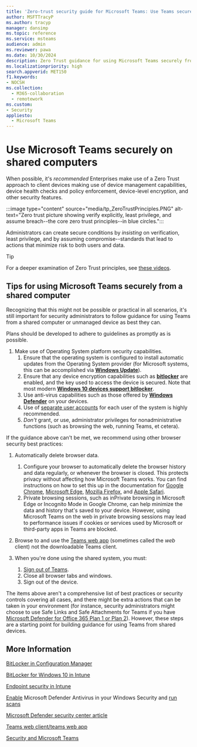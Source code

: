 ```yaml
---
title: 'Zero-trust security guide for Microsoft Teams: Use Teams securely on shared computers'
author: MSFTTracyP
ms.author: tracyp
manager: dansimp
ms.topic: reference
ms.service: msteams
audience: admin
ms.reviewer: pawa
ms.date: 10/30/2024
description: Zero Trust guidance for using Microsoft Teams securely from a shared computer in the workplace.
ms.localizationpriority: high
search.appverid: MET150
f1.keywords:
- NOCSH
ms.collection: 
  - M365-collaboration
  - remotework
ms.custom: 
- Security
appliesto: 
  - Microsoft Teams
---
```


# Use Microsoft Teams securely on shared computers

When possible, it's *recommended* Enterprises make use of a Zero Trust approach to client devices making use of device management capabilities, device health checks and policy enforcement, device-level encryption, and other security features.

:::image type="content" source="media/tp_ZeroTrustPrinciples.PNG" alt-text="Zero trust picture showing verify explicitly, least privilege, and assume breach--the core zero trust principles--in blue circles.":::

Administrators can create secure conditions by *insisting* on verification, least privilege, and by assuming compromise--standards that lead to actions that minimize risk to both users and data.

> [!TIP]
> For a deeper examination of Zero Trust principles, see [these videos](/security/ciso-workshop/ciso-workshop-module-3#part-2-zero-trust-definition-and-models-1537).

## Tips for using Microsoft Teams securely from a shared computer

Recognizing that this might not be possible or practical in all scenarios, it's still important for security administrators to follow guidance for using Teams from a shared computer or unmanaged device as best they can.

Plans should be developed to adhere to guidelines as promptly as is possible.

1. Make use of Operating System platform security capabilities.
    1. Ensure that the operating system is configured to install automatic updates from the Operating System provider (for Microsoft systems, this can be accomplished via [**Windows Update**](https://support.microsoft.com/help/12373/windows-update-faq)). 
    1. Ensure that any device encryption capabilities such as [**bitlocker**](/windows/security/information-protection/bitlocker/bitlocker-overview) are enabled, and the key used to access the device is secured.  Note that most modern [**Windows 10 devices support bitlocker**](/windows/security/information-protection/bitlocker/bitlocker-device-encryption-overview-windows-10).
    1. Use anti-virus capabilities such as those offered by [**Windows Defender**](/windows/security/threat-protection/microsoft-defender-antivirus/microsoft-defender-antivirus-in-windows-10) on your devices.
    1. Use of [separate user accounts](https://support.microsoft.com/help/4026923/windows-10-create-a-local-user-or-administrator-account) for each user of the system is highly recommended.
    1. *Don't* grant, or use, administrator privileges for nonadministrative functions (such as browsing the web, running Teams, et cetera).

If the guidance above can't be met, we recommend using other browser security best practices:

1. Automatically delete browser data.
    1. Configure your browser to automatically delete the browser history and data regularly, or whenever the browser is closed. This protects privacy without affecting how Microsoft Teams works. You can find instructions on how to set this up in the documentation for [Google Chrome](https://support.google.com/chrome/community-guide/245444314/how-to-automatically-clear-browsing-data-when-closing-google-chrome-window-a-step-by-step-guide), [Microsoft Edge](https://support.microsoft.com/en-us/windows/microsoft-edge-browsing-data-and-privacy-bb8174ba-9d73-dcf2-9b4a-c582b4e640dd), [Mozilla Firefox](https://support.mozilla.org/en-US/kb/delete-browsing-search-download-history-firefox), and [Apple Safari](https://support.apple.com/guide/safari/clear-your-browsing-history-sfri47acf5d6/mac). 
    1. Private browsing sessions, such as inPrivate browsing in Microsoft Edge or Incognito Mode in Google Chrome, can help minimize the data and history that's saved to your device. However, using Microsoft Teams on the web in private browsing sessions may lead to performance issues if cookies or services used by Microsoft or third-party apps in Teams are blocked.

2. Browse to and use the [Teams web app](https://teams.microsoft.com) (sometimes called the *web* client) not the downloadable Teams client.

3. When you're done using the shared system, you must:
    1. [Sign out of Teams](https://support.microsoft.com/office/sign-out-of-teams-a6d76e69-e1dd-4bc4-8e5f-04ba48384487).
    1. Close all browser tabs and windows.
    1. Sign out of the device.

The items above aren't a comprehensive list of best practices or security controls covering all cases, and there might be extra actions that can be taken in your environment (for instance, security administrators might choose to use Safe Links and Safe Attachments for Teams if you have [Microsoft Defender for Office 365 Plan 1 or Plan 2](/microsoft-365/security/office-365-security/overview?view=o365-worldwide)). However, these steps are a starting point for building guidance for using Teams from shared devices.

## More Information

[BitLocker in Configuration Manager](/mem/configmgr/protect/deploy-use/bitlocker/deploy-management-agent)

[BitLocker for Windows 10 in Intune](/mem/intune/protect/encrypt-devices)

[Endpoint security in Intune](/mem/intune/protect/endpoint-security)

[Enable](/windows/security/threat-protection/microsoft-defender-antivirus/microsoft-defender-security-center-antivirus#ensure-microsoft-defender-antivirus-is-enabled-in-the-windows-security-app) Microsoft Defender Antivirus in your Windows Security and [run scans](/windows/security/threat-protection/microsoft-defender-antivirus/microsoft-defender-security-center-antivirus#run-a-scan-with-the-windows-security-app)

[Microsoft Defender security center article](/windows/security/threat-protection/microsoft-defender-antivirus/microsoft-defender-security-center-antivirus)

[Teams web client/teams web app](./get-clients.md#browser-client)

[Security and Microsoft Teams](./teams-security-guide.md)
